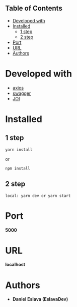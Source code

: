 ## Table of Contents

- [Developed with](#developed-with)
- [Installed](#installed)
  - [1 step](#1-step)
  - [2 step](#2-step)
- [Port](#port)
- [URL](#url)
- [Authors](#authors)

# Developed with

- [axios](https://github.com/axios/axios)
- [swagger](https://swagger.io/)
- [JOI](https://joi.dev/)

# Installed

## 1 step

```
yarn install
```
or
```
npm install
```
## 2 step

```
local: yarn dev or yarn start
```


# Port

**5000**
# URL

**localhost**
# Authors

- **Daniel Eslava (EslavaDev)**
